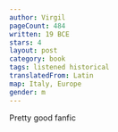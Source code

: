 ```yaml
---
author: Virgil
pageCount: 484
written: 19 BCE
stars: 4
layout: post
category: book
tags: listened historical
translatedFrom: Latin
map: Italy, Europe
gender: m
---
```


Pretty good fanfic
